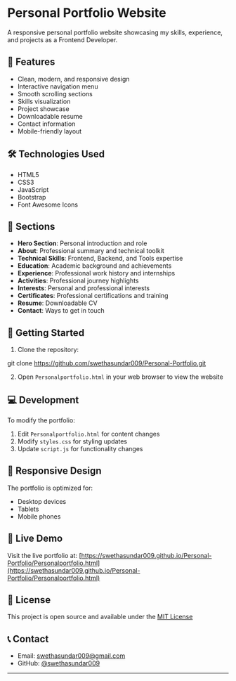 # Personal Portfolio Website

A responsive personal portfolio website showcasing my skills, experience, and projects as a Frontend Developer.

## 🚀 Features

- Clean, modern, and responsive design
- Interactive navigation menu
- Smooth scrolling sections
- Skills visualization
- Project showcase
- Downloadable resume
- Contact information
- Mobile-friendly layout

## 🛠️ Technologies Used

- HTML5
- CSS3
- JavaScript
- Bootstrap
- Font Awesome Icons

## 🎯 Sections

- **Hero Section**: Personal introduction and role
- **About**: Professional summary and technical toolkit
- **Technical Skills**: Frontend, Backend, and Tools expertise
- **Education**: Academic background and achievements
- **Experience**: Professional work history and internships
- **Activities**: Professional journey highlights
- **Interests**: Personal and professional interests
- **Certificates**: Professional certifications and training
- **Resume**: Downloadable CV
- **Contact**: Ways to get in touch

## 🚦 Getting Started

1. Clone the repository:


git clone https://github.com/swethasundar009/Personal-Portfolio.git


2. Open `Personalportfolio.html` in your web browser to view the website

## 💻 Development

To modify the portfolio:

1. Edit `Personalportfolio.html` for content changes
2. Modify `styles.css` for styling updates
3. Update `script.js` for functionality changes

## 📱 Responsive Design

The portfolio is optimized for:
- Desktop devices
- Tablets
- Mobile phones

## 🔗 Live Demo

Visit the live portfolio at: [https://swethasundar009.github.io/Personal-Portfolio/Personalportfolio.html](https://swethasundar009.github.io/Personal-Portfolio/Personalportfolio.html)

## 📄 License

This project is open source and available under the [MIT License](LICENSE)

## 📞 Contact

- Email: swethasundar009@gmail.com
- GitHub: [@swethasundar009](https://github.com/swethasundar009)

---
